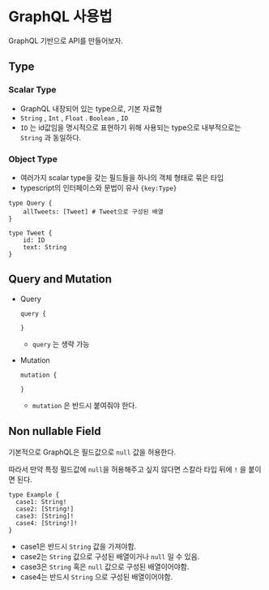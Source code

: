 # GraphQL 사용법

GraphQL 기반으로 API를 만들어보자.

## Type

### Scalar Type

- GraphQL 내장되어 있는 type으로, 기본 자료형
- `String` , `Int` , `Float` . `Boolean` , `ID`
- `ID` 는 id값임을 명시적으로 표현하기 위해 사용되는 type으로 내부적으로는 `String` 과 동일하다. 

### Object Type

- 여러가지 scalar type을 갖는 필드들을 하나의 객체 형태로 묶은 타입
- typescript의 인터페이스와 문법이 유사 `{key:Type}`

```
type Query {
	allTweets: [Tweet] # Tweet으로 구성된 배열
}

type Tweet {
	id: ID
	text: String
}
```

## Query and Mutation

- Query

  ```
  query {
  
  }
  ```

  - `query` 는 생략 가능 

- Mutation

  ```
  mutation {
  
  }
  ```

  - `mutation` 은 반드시 붙여줘야 한다. 

## Non nullable Field

기본적으로 GraphQL은 필드값으로 `null` 값을 허용한다. 

따라서 만약 특정 필드값에 `null`을 허용해주고 싶지 않다면 스칼라 타입 뒤에 `!` 을 붙이면 된다. 

```
type Example {
  case1: String!
  case2: [String!]
  case3: [String]!
  case4: [String!]!
}
```

- case1은 반드시 `String` 값을 가져야함.
- case2는 `String` 값으로 구성된 배열이거나 `null` 일 수 있음.
- case3은 `String` 혹은 `null` 값으로 구성된 배열이어야함.
- case4는 반드시 `String` 으로 구성된 배열이어야함.